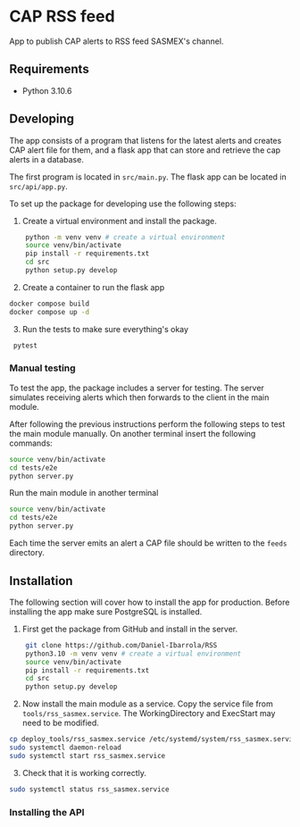 # CAP RSS feed

App to publish CAP alerts to RSS feed SASMEX's channel.

## Requirements

- Python 3.10.6

## Developing

The app consists of a program that listens for the latest alerts
and creates CAP alert file for them, and a flask app that can store
and retrieve the cap alerts in a database.

The first program is located in `src/main.py`. The flask app can be located
in `src/api/app.py`. 

To set up the package for developing use the following steps:

1. Create a virtual environment and install the package.

```bash
    python -m venv venv # create a virtual environment
    source venv/bin/activate
    pip install -r requirements.txt
    cd src
    python setup.py develop
```

2. Create a container to run the flask app
```bash
docker compose build
docker compose up -d
```

3. Run the tests to make sure everything's okay

```bash
 pytest      
```

### Manual testing

To test the app, the package includes a server for testing. The server simulates 
receiving alerts which then forwards to the client in the main module.

After following the previous instructions perform the following steps to test the main 
module manually. On another terminal insert the following commands:

```bash
source venv/bin/activate
cd tests/e2e
python server.py
```

Run the main module in another terminal
```bash
source venv/bin/activate
cd tests/e2e
python server.py
```

Each time the server emits an alert a CAP file should be written to the `feeds`
directory.

## Installation

The following section will cover how to install the app for production. Before installing
the app make sure PostgreSQL is installed.

1. First get the package from GitHub and install in the server.

```bash
    git clone https://github.com/Daniel-Ibarrola/RSS
    python3.10 -m venv venv # create a virtual environment
    source venv/bin/activate
    pip install -r requirements.txt
    cd src
    python setup.py develop
```

2. Now install the main module as a service. Copy the service file 
 from `tools/rss_sasmex.service`. The WorkingDirectory and ExecStart may
 need to be modified.

```bash
cp deploy_tools/rss_sasmex.service /etc/systemd/system/rss_sasmex.service
sudo systemctl daemon-reload
sudo systemctl start rss_sasmex.service
```

3. Check that it is working correctly.

```bash
sudo systemctl status rss_sasmex.service
```

### Installing the API


